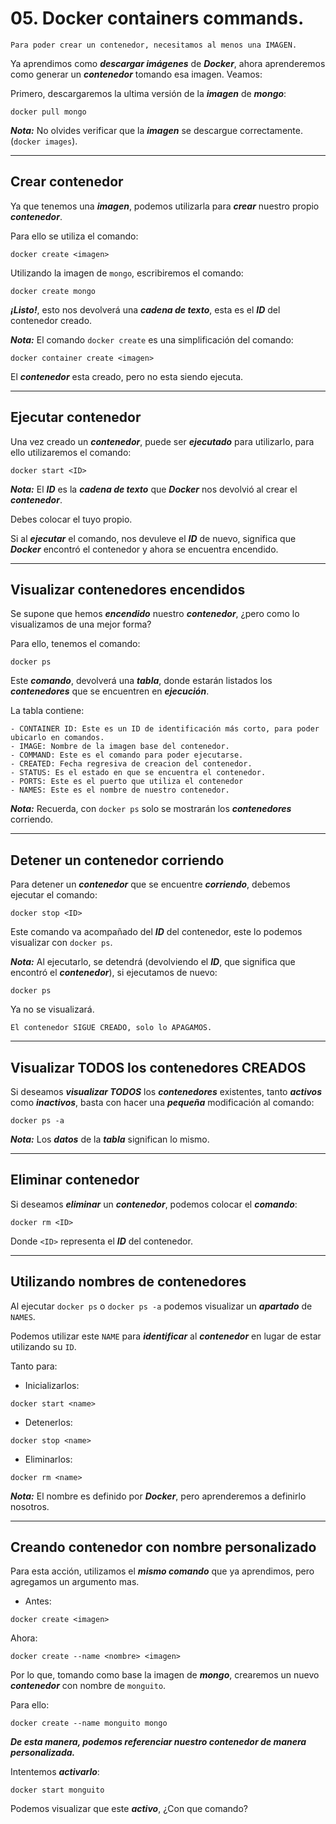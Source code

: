 # 05. Docker containers commands.

	Para poder crear un contenedor, necesitamos al menos una IMAGEN.

Ya aprendimos como ***descargar imágenes*** de ***Docker***, ahora aprenderemos como generar un ***contenedor*** tomando esa imagen. Veamos:

Primero, descargaremos la ultima versión de la ***imagen*** de ***mongo***:

~~~
docker pull mongo
~~~

***Nota:*** No olvides verificar que la ***imagen*** se descargue correctamente. (`docker images`).

---
## Crear contenedor

Ya que tenemos una ***imagen***, podemos utilizarla para ***crear*** nuestro propio ***contenedor***.

Para ello se utiliza el comando:

~~~
docker create <imagen>
~~~

Utilizando la imagen de `mongo`, escribiremos el comando:

~~~
docker create mongo
~~~

***¡Listo!***, esto nos devolverá una ***cadena de texto***, esta es el ***ID*** del contenedor creado.

***Nota:*** El comando `docker create` es una simplificación del comando:

~~~
docker container create <imagen>
~~~

El ***contenedor*** esta creado, pero no esta siendo ejecuta.

---
## Ejecutar contenedor

Una vez creado un ***contenedor***, puede ser ***ejecutado*** para utilizarlo, para ello utilizaremos el comando:

~~~
docker start <ID>
~~~

***Nota:*** El ***ID*** es la ***cadena de texto*** que ***Docker*** nos devolvió al crear el ***contenedor***.

Debes colocar el tuyo propio.

Si al ***ejecutar*** el comando, nos devuleve el ***ID*** de nuevo, significa que ***Docker*** encontró el contenedor y ahora se encuentra encendido.

---
## Visualizar contenedores encendidos

Se supone que hemos ***encendido*** nuestro ***contenedor***, ¿pero como lo visualizamos de una mejor forma?

Para ello, tenemos el comando:

~~~
docker ps
~~~

Este ***comando***, devolverá una ***tabla***, donde estarán listados los ***contenedores*** que se encuentren en ***ejecución***.

La tabla contiene:

	- CONTAINER ID: Este es un ID de identificación más corto, para poder ubicarlo en comandos.
	- IMAGE: Nombre de la imagen base del contenedor.
	- COMMAND: Este es el comando para poder ejecutarse.
	- CREATED: Fecha regresiva de creacion del contenedor.
	- STATUS: Es el estado en que se encuentra el contenedor.
	- PORTS: Este es el puerto que utiliza el contenedor
	- NAMES: Este es el nombre de nuestro contenedor.

***Nota:*** Recuerda, con `docker ps` solo se mostrarán los ***contenedores*** corriendo.

---
## Detener un contenedor corriendo

Para detener un ***contenedor*** que se encuentre ***corriendo***, debemos ejecutar el comando:

~~~
docker stop <ID>
~~~

Este comando va acompañado del ***ID*** del contenedor, este lo podemos visualizar con `docker ps`.

***Nota:*** Al ejecutarlo, se detendrá (devolviendo el ***ID***, que significa que encontró el ***contenedor***), si ejecutamos de nuevo:

~~~
docker ps
~~~

Ya no se visualizará.

	El contenedor SIGUE CREADO, solo lo APAGAMOS.

---
## Visualizar TODOS los contenedores CREADOS

Si deseamos ***visualizar TODOS*** los ***contenedores*** existentes, tanto ***activos*** como ***inactivos***, basta con hacer una ***pequeña*** modificación al comando:

~~~
docker ps -a
~~~

***Nota:*** Los ***datos*** de la ***tabla*** significan lo mismo.

---
## Eliminar contenedor

Si deseamos ***eliminar*** un ***contenedor***, podemos colocar el ***comando***:

~~~
docker rm <ID>
~~~

Donde `<ID>` representa el ***ID*** del contenedor.

---
## Utilizando nombres de contenedores

Al ejecutar `docker ps` o `docker ps -a` podemos visualizar un ***apartado*** de `NAMES`.

Podemos utilizar este `NAME` para ***identificar*** al ***contenedor*** en lugar de estar utilizando su `ID`.

Tanto para:

- Inicializarlos:

~~~
docker start <name>
~~~~

- Detenerlos:

~~~
docker stop <name>
~~~

- Eliminarlos:

~~~
docker rm <name>
~~~

***Nota:*** El nombre es definido por ***Docker***, pero aprenderemos a definirlo nosotros.

---
## Creando contenedor con nombre personalizado

Para esta acción, utilizamos el ***mismo comando*** que ya aprendimos, pero agregamos un argumento mas.

- Antes:

~~~
docker create <imagen>
~~~

Ahora:

~~~
docker create --name <nombre> <imagen>
~~~

Por lo que, tomando como base la imagen de ***mongo***, crearemos un nuevo ***contenedor*** con nombre de `monguito`.

Para ello:

~~~
docker create --name monguito mongo
~~~

***De esta manera, podemos referenciar nuestro contenedor de manera personalizada.***

Intentemos ***activarlo***:

~~~
docker start monguito
~~~

Podemos visualizar que este ***activo***, ¿Con que comando?

